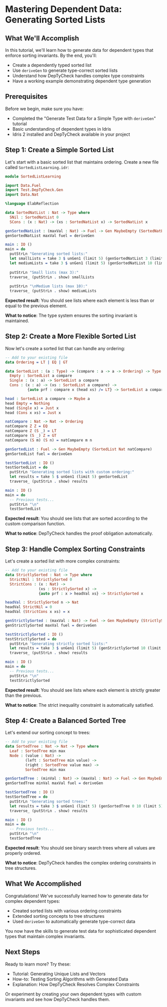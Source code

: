 # Mastering Dependent Data: Generating Sorted Lists

## What We'll Accomplish
In this tutorial, we'll learn how to generate data for dependent types that enforce sorting invariants. By the end, you'll:
- Create a dependently typed sorted list
- Use `deriveGen` to generate type-correct sorted lists
- Understand how DepTyCheck handles complex type constraints
- Have a working example demonstrating dependent type generation

## Prerequisites
Before we begin, make sure you have:
- Completed the "Generate Test Data for a Simple Type with `deriveGen`" tutorial
- Basic understanding of dependent types in Idris
- Idris 2 installed and DepTyCheck available in your project

## Step 1: Create a Simple Sorted List

Let's start with a basic sorted list that maintains ordering. Create a new file called `SortedListLearning.idr`:

```idris
module SortedListLearning

import Data.Fuel
import Test.DepTyCheck.Gen
import Data.Nat

%language ElabReflection

data SortedNatList : Nat -> Type where
  SNil : SortedNatList 0
  SCons : (x : Nat) -> (xs : SortedNatList x) -> SortedNatList x

genSortedNatList : (maxVal : Nat) -> Fuel -> Gen MaybeEmpty (SortedNatList maxVal)
genSortedNatList maxVal fuel = deriveGen

main : IO ()
main = do
  putStrLn "Generating sorted lists:"
  let smallLists = take 3 $ unGen1 (limit 5) (genSortedNatList 3 (limit 5))
  let mediumLists = take 3 $ unGen1 (limit 5) (genSortedNatList 10 (limit 5))
  
  putStrLn "Small lists (max 3):"
  traverse_ (putStrLn . show) smallLists
  
  putStrLn "\nMedium lists (max 10):"
  traverse_ (putStrLn . show) mediumLists
```

**Expected result**: You should see lists where each element is less than or equal to the previous element.

**What to notice**: The type system ensures the sorting invariant is maintained.

## Step 2: Create a More Flexible Sorted List

Now let's create a sorted list that can handle any ordering:

```idris
-- Add to your existing file
data Ordering = LT | EQ | GT

data SortedList : (a : Type) -> (compare : a -> a -> Ordering) -> Type where
  Empty : SortedList a compare
  Single : (x : a) -> SortedList a compare
  Cons : (x : a) -> (xs : SortedList a compare) -> 
          {auto prf : compare x (head xs) /= LT} -> SortedList a compare

head : SortedList a compare -> Maybe a
head Empty = Nothing
head (Single x) = Just x
head (Cons x xs) = Just x

natCompare : Nat -> Nat -> Ordering
natCompare Z Z = EQ
natCompare Z (S _) = LT
natCompare (S _) Z = GT
natCompare (S m) (S n) = natCompare m n

genSortedList : Fuel -> Gen MaybeEmpty (SortedList Nat natCompare)
genSortedList fuel = deriveGen

testSortedList : IO ()
testSortedList = do
  putStrLn "Generating sorted lists with custom ordering:"
  let results = take 5 $ unGen1 (limit 5) genSortedList
  traverse_ (putStrLn . show) results

main : IO ()
main = do
  -- Previous tests...
  putStrLn "\n"
  testSortedList
```

**Expected result**: You should see lists that are sorted according to the custom comparison function.

**What to notice**: DepTyCheck handles the proof obligation automatically.

## Step 3: Handle Complex Sorting Constraints

Let's create a sorted list with more complex constraints:

```idris
-- Add to your existing file
data StrictlySorted : Nat -> Type where
  StrictNil : StrictlySorted 0
  StrictCons : (x : Nat) -> 
               (xs : StrictlySorted x) -> 
               {auto prf : x > headVal xs} -> StrictlySorted x

headVal : StrictlySorted n -> Nat
headVal StrictNil = 0
headVal (StrictCons x xs) = x

genStrictlySorted : (maxVal : Nat) -> Fuel -> Gen MaybeEmpty (StrictlySorted maxVal)
genStrictlySorted maxVal fuel = deriveGen

testStrictlySorted : IO ()
testStrictlySorted = do
  putStrLn "Generating strictly sorted lists:"
  let results = take 3 $ unGen1 (limit 5) (genStrictlySorted 10 (limit 5))
  traverse_ (putStrLn . show) results

main : IO ()
main = do
  -- Previous tests...
  putStrLn "\n"
  testStrictlySorted
```

**Expected result**: You should see lists where each element is strictly greater than the previous.

**What to notice**: The strict inequality constraint is automatically satisfied.

## Step 4: Create a Balanced Sorted Tree

Let's extend our sorting concept to trees:

```idris
-- Add to your existing file
data SortedTree : Nat -> Nat -> Type where
  Leaf : SortedTree min max
  Node : (value : Nat) -> 
         (left : SortedTree min value) -> 
         (right : SortedTree value max) -> 
         SortedTree min max

genSortedTree : (minVal : Nat) -> (maxVal : Nat) -> Fuel -> Gen MaybeEmpty (SortedTree minVal maxVal)
genSortedTree minVal maxVal fuel = deriveGen

testSortedTree : IO ()
testSortedTree = do
  putStrLn "Generating sorted trees:"
  let results = take 3 $ unGen1 (limit 5) (genSortedTree 0 10 (limit 5))
  traverse_ (putStrLn . show) results

main : IO ()
main = do
  -- Previous tests...
  putStrLn "\n"
  testSortedTree
```

**Expected result**: You should see binary search trees where all values are properly ordered.

**What to notice**: DepTyCheck handles the complex ordering constraints in tree structures.

## What We Accomplished

Congratulations! We've successfully learned how to generate data for complex dependent types:
- Created sorted lists with various ordering constraints
- Extended sorting concepts to tree structures
- Used `deriveGen` to automatically generate type-correct data

You now have the skills to generate test data for sophisticated dependent types that maintain complex invariants.

## Next Steps

Ready to learn more? Try these:
- Tutorial: Generating Unique Lists and Vectors
- How-to: Testing Sorting Algorithms with Generated Data
- Explanation: How DepTyCheck Resolves Complex Constraints

Or experiment by creating your own dependent types with custom invariants and see how DepTyCheck handles them.